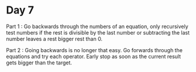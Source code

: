 # Day 7

Part 1 : Go backwards through the numbers of an equation, only recursively test numbers if the rest is divisible by the last number or subtracting the last number leaves a rest bigger rest than 0.

Part 2 : Going backwards is no longer that easy. Go forwards through the equations and try each operator. Early stop as soon as the current result gets bigger than the target.
